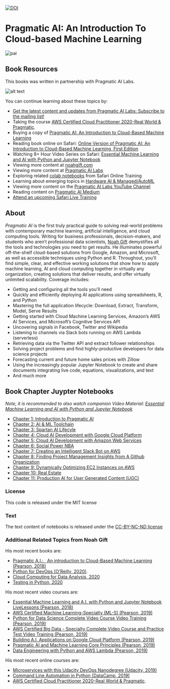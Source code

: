 [![DOI](https://zenodo.org/badge/99363850.svg)](https://zenodo.org/badge/latestdoi/99363850)

# Pragmatic AI:  An Introduction To Cloud-based Machine Learning

![pai](https://user-images.githubusercontent.com/58792/37258262-633deaa6-2532-11e8-8c6f-b020ea1caae5.png)


## Book Resources

This books was written in partnership with Pragmatic AI Labs.

![alt text](https://paiml.com/images/logo_with_slogan_white_background.png)

You can continue learning about these topics by:

* [Get the latest content and updates from Pragmatic AI Labs:  Subscribe to the mailing list!](https://newsletter.paiml.com/social)
*   Taking the course [AWS Certified Cloud Practitioner 2020-Real World & Pragmatic](https://www.udemy.com/course/aws-certified-cloud-practitioner-2020-real-world-pragmatic/?referralCode=CAC679A7D08212773428).
*   Buying a copy of [Pragmatic AI: An Introduction to Cloud-Based Machine Learning](http://www.informit.com/store/pragmatic-ai-an-introduction-to-cloud-based-machine-9780134863863)
*   Reading book online on Safari: [Online Version of Pragmatic AI: An Introduction to Cloud-Based Machine Learning, First Edition](https://www.safaribooksonline.com/library/view/pragmatic-ai-an/9780134863924/)
*   Watching 8+ Hour Video Series on Safari: [Essential Machine Learning and AI with Python and Jupyter Notebook](https://www.safaribooksonline.com/videos/essential-machine-learning/9780135261118)
*   Viewing more content at [noahgift.com](https://noahgift.com/)
*   Viewing more content at [Pragmatic AI Labs](https://paiml.com/)
*   Exploring related [colab notebooks](https://github.com/noahgift/functional_intro_to_python/blob/master/README.md#safari-online-training--essential-machine-learning-and-exploratory-data-analysis-with-python-and-jupyter-notebook) from Safari Online Training
*   Learning about emerging topics in [Hardware AI & Managed/AutoML](https://github.com/noahgift/managed_ml_systems_and_iot)
*   Viewing more content on the [Pragmatic AI Labs YouTube Channel](https://www.youtube.com/channel/UCNDfiL0D1LUeKWAkRE1xO5Q)
*   Reading content on [Pragmatic AI Medium](https://medium.com/pragmatic-ai-labs)
*   [Attend an upcoming Safari Live Training](https://www.safaribooksonline.com/search/?query=noah%20gift)

## About

*Pragmatic AI* is the first truly practical guide to solving real-world problems with contemporary machine learning, artificial intelligence, and cloud computing tools. Writing for business professionals, decision-makers, and students who aren’t professional data scientists, [Noah Gift](http://noahgift.com/) demystifies all the tools and technologies you need to get results. He illuminates powerful off-the-shelf cloud-based solutions from Google, Amazon, and Microsoft, as well as accessible techniques using Python and R. Throughout, you’ll find simple, clear, and effective working solutions that show how to apply machine learning, AI and cloud computing together in virtually any organization, creating solutions that deliver results, and offer virtually unlimited scalability. Coverage includes:

* Getting and configuring all the tools you’ll need
* Quickly and efficiently deploying AI applications using spreadsheets, R, and Python
* Mastering the full application lifecycle: Download, Extract, Transform, Model, Serve Results
* Getting started with Cloud Machine Learning Services, Amazon’s AWS AI Services, and Microsoft’s Cognitive Services API
* Uncovering signals in Facebook, Twitter and Wikipedia
* Listening to channels via Slack bots running on AWS Lambda (serverless)
* Retrieving data via the Twitter API and extract follower relationships
* Solving project problems and find highly-productive developers for data science projects
* Forecasting current and future home sales prices with Zillow
* Using the increasingly popular Jupyter Notebook to create and share documents integrating live code, equations, visualizations, and text
* And much more

## Book Chapter Juypter Notebooks

*Note, it is recommended to also watch companion Video Material: [Essential Machine Learning and AI with Python and Jupyter Notebook](https://www.safaribooksonline.com/videos/essential-machine-learning/9780135261118)*

* [Chapter 1: Introduction to Pragmatic AI](https://github.com/noahgift/functional_intro_to_python/tree/master/notebooks)
* [Chapter 2:  AI & ML Toolchain](https://github.com/noahgift/pragai-aws)
* [Chapter 3:  Spartan AI Lifecyle](https://github.com/noahgift/spartan_ai_lifecyle)
* [Chapter 4:  Cloud AI Development with Google Cloud Platform](https://github.com/noahgift/pragmaticai-gcp)
* [Chapter 5:  Cloud AI Development with Amazon Web Services](https://github.com/noahgift/pai-aws)
* [Chapter 6: Social Power NBA](https://github.com/noahgift/socialpowernba)
* [Chapter 7:  Creating an Intelligent Slack Bot on AWS](https://github.com/noahgift/web_scraping_python)
* [Chapter 8:  Finding Project Management Insights from A Github Organization](https://github.com/noahgift/devml)
* [Chapter 9:  Dynamically Optimizing EC2 Instances on AWS](https://github.com/noahgift/spot_price_machine_learning)
* [Chapter 10:  Real Estate](https://github.com/noahgift/real_estate_ml)
* [Chapter 11:  Production AI for User Generated Content (UGC)](https://github.com/noahgift/recommendations)

### License

This code is released under the MIT license

### Text

The text content of notebooks is released under the [CC-BY-NC-ND license](https://github.com/noahgift/pragmaticai/blob/master/license.md)

### Additional Related Topics from Noah Gift

His most recent books are:


*   [Pragmatic A.I.:   An introduction to Cloud-Based Machine Learning (Pearson, 2018)](https://www.amazon.com/Pragmatic-AI-Introduction-Cloud-Based-Analytics/dp/0134863860)
*   [Python for DevOps (O'Reilly, 2020)](https://www.amazon.com/Python-DevOps-Ruthlessly-Effective-Automation/dp/149205769X). 
*   [Cloud Computing for Data Analysis, 2020](https://leanpub.com/cloud4data)
*   [Testing in Python, 2020](https://leanpub.com/testinginpython)

His most recent video courses are:

*   [Essential Machine Learning and A.I. with Python and Jupyter Notebook LiveLessons (Pearson, 2018)](https://learning.oreilly.com/videos/essential-machine-learning/9780135261118)
*   [AWS Certified Machine Learning-Specialty (ML-S) (Pearson, 2019)](https://learning.oreilly.com/videos/aws-certified-machine/9780135556597)
*   [Python for Data Science Complete Video Course Video Training (Pearson, 2019)](https://learning.oreilly.com/videos/python-for-data/9780135687253)
*   [AWS Certified Big Data - Specialty Complete Video Course and Practice Test Video Training (Pearson, 2019)](https://learning.oreilly.com/videos/aws-certified-big/9780135772324)
*   [Building A.I. Applications on Google Cloud Platform (Pearson, 2019)](https://learning.oreilly.com/videos/building-ai-applications/9780135973462)
*   [Pragmatic AI and Machine Learning Core Principles (Pearson, 2019)](https://learning.oreilly.com/videos/pragmatic-ai-and/9780136554714)
*   [Data Engineering with Python and AWS Lambda (Pearson, 2019)](https://learning.oreilly.com/videos/data-engineering-with/9780135964330)

His most recent online courses are:

*   [Microservices with this Udacity DevOps Nanodegree (Udacity, 2019)](https://www.udacity.com/course/cloud-dev-ops-nanodegree--nd9991)
*   [Command Line Automation in Python (DataCamp, 2019)](https://www.datacamp.com/instructors/ndgift)
*   [AWS Certified Cloud Practitioner 2020-Real World & Pragmatic](https://www.udemy.com/course/aws-certified-cloud-practitioner-2020-real-world-pragmatic/?referralCode=CAC679A7D08212773428).

